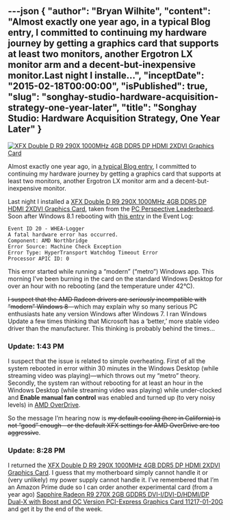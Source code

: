 ---json
{
  "author": "Bryan Wilhite",
  "content": "Almost exactly one year ago, in a typical Blog entry, I committed to continuing my hardware journey by getting a graphics card that supports at least two monitors, another Ergotron LX monitor arm and a decent-but-inexpensive monitor.Last night I installe...",
  "inceptDate": "2015-02-18T00:00:00",
  "isPublished": true,
  "slug": "songhay-studio-hardware-acquisition-strategy-one-year-later",
  "title": "Songhay Studio: Hardware Acquisition Strategy, One Year Later"
}
---

[<img alt="XFX Double D R9 290X 1000MHz 4GB DDR5 DP HDMI 2XDVI Graphics Card" src="https://farm8.staticflickr.com/7420/15950559094_020867dfe2_m_d.jpg">](http://www.amazon.com/XFX-Double-1000MHz-Graphics-R9290XEDFD/dp/B00HHIPN5A%3FSubscriptionId%3D1SW6D7X6ZXXR92KVX0G2%26tag%3Dthekintespacec00%26linkCode%3Dxm2%26camp%3D2025%26creative%3D165953%26creativeASIN%3DB00HHIPN5A "XFX Double D R9 290X 1000MHz 4GB DDR5 DP HDMI 2XDVI Graphics Card")

Almost exactly one year ago, in [a typical Blog entry](http://songhayblog.azurewebsites.net/Entry/Show/songhay-studio-hardware-acquisition-strategy), I committed to continuing my hardware journey by getting a graphics card that supports at least two monitors, another Ergotron LX monitor arm and a decent-but-inexpensive monitor.

Last night I installed a [XFX Double D R9 290X 1000MHz 4GB DDR5 DP HDMI 2XDVI Graphics Card](http://www.amazon.com/XFX-Double-1000MHz-Graphics-R9290XEDFD/dp/B00HHIPN5A%3FSubscriptionId=1SW6D7X6ZXXR92KVX0G2&tag=thekintespacec00&linkCode=xm2&camp=2025&creative=165953&creativeASIN=B00HHIPN5A), taken from the [PC Perspective Leaderboard](http://www.pcper.com/hwlb). Soon after Windows 8.1 rebooting with [this entry](http://answers.microsoft.com/en-us/windows/forum/windows_8-hardware/event-id-20-whea-logger-amd-northbridge/b69d3256-05a9-4aa7-b7ef-f0ed662c0f6f) in the Event Log:

    Event ID 20 - WHEA-Logger
    A fatal hardware error has occurred.
    Component: AMD Northbridge
    Error Source: Machine Check Exception
    Error Type: HyperTransport Watchdog Timeout Error
    Processor APIC ID: 0

This error started while running a “modern” (“metro”) Windows app. This morning I’ve been burning in the card on the standard Windows Desktop for over an hour with no rebooting (and the temperature under 42°C).

<span style="text-decoration:line-through;">I suspect that the AMD Radeon drivers are </span><span style="text-decoration:line-through;">*seriously*</span><span style="text-decoration:line-through;"> incompatible with “modern” Windows 8</span>—which may explain why so many serious PC enthusiasts hate any version Windows after Windows 7. I ran Windows Update a few times thinking that Microsoft has a ‘better,’ more stable video driver than the manufacturer. This thinking is probably behind the times…

### Update: 1:43 PM

I suspect that the issue is related to simple overheating. First of all the system rebooted in error within 30 minutes in the Windows Desktop (while streaming video was playing)—which throws out my “metro” theory. Secondly, the system ran without rebooting for at least an hour in the Windows Desktop (while streaming video was playing) while under-clocked and **Enable manual fan control** was enabled and turned up (to very noisy levels) in [AMD OverDrive](http://www.amd.com/en-us/markets/game/downloads/overdrive).

So the message I’m hearing now is <span style="text-decoration:line-through;">my default cooling (here in California) is not “good” enough—or the default XFX settings for AMD OverDrive are too aggressive</span>.

### Update: 8:28 PM

I returned the [XFX Double D R9 290X 1000MHz 4GB DDR5 DP HDMI 2XDVI Graphics Card](http://www.amazon.com/XFX-Double-1000MHz-Graphics-R9290XEDFD/dp/B00HHIPN5A%3FSubscriptionId=1SW6D7X6ZXXR92KVX0G2&tag=thekintespacec00&linkCode=xm2&camp=2025&creative=165953&creativeASIN=B00HHIPN5A). I guess that my motherboard simply cannot handle it or (very unlikely) my power supply cannot handle it. I’ve remembered that I’m an Amazon Prime dude so I can order another experimental card (from a year ago) [Sapphire Radeon R9 270X 2GB GDDR5 DVI-I/DVI-D/HDMI/DP Dual-X with Boost and OC Version PCI-Express Graphics Card 11217-01-20G](http://www.amazon.com/Sapphire-Version-PCI-Express-Graphics-11217-01-20G/dp/B00B3WTWXU%3FSubscriptionId=1SW6D7X6ZXXR92KVX0G2&tag=thekintespacec00&linkCode=xm2&camp=2025&creative=165953&creativeASIN=B00B3WTWXU) and get it by the end of the week.
